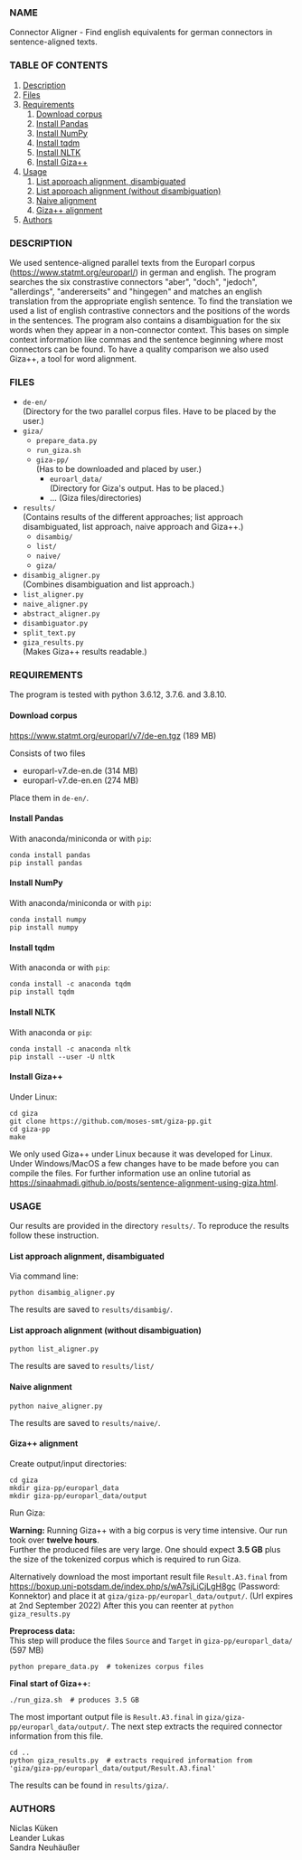 ### NAME
Connector Aligner - Find english equivalents for german connectors in sentence-aligned texts.

### TABLE OF CONTENTS
1. [ Description ](#description)  
2. [ Files ](#files)
3. [ Requirements ](#requirements)  
   1. [ Download corpus ](#download-corpus)
   2. [ Install Pandas ](#install-pandas)
   3. [ Install NumPy ](#install-numpy)
   4. [ Install tqdm ](#install-tqdm)
   5. [ Install NLTK ](#install-nltk)
   6. [ Install Giza++ ](#install-giza)
4. [ Usage ](#usage)  
   1. [ List approach alignment, disambiguated ](#list-approach-alignment-disambiguated)
   2. [ List approach alignment (without disambiguation) ](#list-approach-alignment-without-disambiguation)
   3. [ Naive alignment ](#naive-alignment)
   4. [ Giza++ alignment ](#giza-alignment)
5. [ Authors ](#authors)


### DESCRIPTION
We used sentence-aligned parallel texts from the Europarl corpus (https://www.statmt.org/europarl/) in german and english. The program searches the six constrastive connectors "aber", "doch", "jedoch", "allerdings", "andererseits" and "hingegen" and matches an english translation from the appropriate english sentence. To find the translation we used a list of english contrastive connectors and the positions of the words in the sentences. The program also contains a disambiguation for the six words when they appear in a non-connector context. This bases on simple context information like commas and the sentence beginning where most connectors can be found. To have a quality comparison we also used Giza++, a tool for word alignment.

### FILES

- `de-en/`  
  (Directory for the two parallel corpus files. Have to be placed by the user.)
- `giza/`
  - `prepare_data.py`
  - `run_giza.sh`
  - `giza-pp/`  
  (Has to be downloaded and placed by user.)
    - `euroarl_data/`  
    (Directory for Giza's output. Has to be placed.)
    - ... (Giza files/directories)
- `results/`  
(Contains results of the different approaches; list approach disambiguated, list approach, naive approach and Giza++.)
  - `disambig/`
  - `list/`
  - `naive/`
  - `giza/`
- `disambig_aligner.py`  
  (Combines disambiguation and list approach.)
- `list_aligner.py`  
- `naive_aligner.py`  
- `abstract_aligner.py`
- `disambiguator.py`
- `split_text.py`
- `giza_results.py`  
  (Makes Giza++ results readable.)

### REQUIREMENTS
The program is tested with python  3.6.12, 3.7.6. and 3.8.10.


#### Download corpus
https://www.statmt.org/europarl/v7/de-en.tgz (189 MB)

Consists of two files
- europarl-v7.de-en.de (314 MB)
- europarl-v7.de-en.en (274 MB)

Place them in `de-en/`.

#### Install Pandas
With anaconda/miniconda or with `pip`:
```
conda install pandas
pip install pandas
```
#### Install NumPy
With anaconda/miniconda or with `pip`:
```
conda install numpy
pip install numpy
```

#### Install tqdm
With anaconda or with `pip`:
```
conda install -c anaconda tqdm
pip install tqdm
```

#### Install NLTK
With anaconda or `pip`:
```
conda install -c anaconda nltk
pip install --user -U nltk
```

#### Install Giza++
Under Linux:
```
cd giza
git clone https://github.com/moses-smt/giza-pp.git
cd giza-pp
make
```
We only used Giza++ under Linux because it was developed for Linux. Under Windows/MacOS a few changes have to be made before you can compile the files. For further information use an online tutorial as https://sinaahmadi.github.io/posts/sentence-alignment-using-giza.html.

### USAGE

Our results are provided in the directory `results/`. To reproduce the results follow these instruction.

#### List approach alignment, disambiguated
Via command line:
```
python disambig_aligner.py
```
The results are saved to `results/disambig/`.

#### List approach alignment (without disambiguation)
```
python list_aligner.py
```
The results are saved to `results/list/`

#### Naive alignment
```
python naive_aligner.py
```
The results are saved to `results/naive/`.

#### Giza++ alignment

Create output/input directories:
```
cd giza
mkdir giza-pp/europarl_data
mkdir giza-pp/europarl_data/output
```
Run Giza:

**Warning:** Running Giza++ with a big corpus is very time intensive. Our run took over **twelve hours**.  
Further the produced files are very large. One should expect **3.5 GB** plus the size of the tokenized corpus which is required to run Giza.

Alternatively download the most important result file `Result.A3.final` from https://boxup.uni-potsdam.de/index.php/s/wA7sjLiCjLgH8gc (Password: Konnektor) and place it at `giza/giza-pp/europarl_data/output/`. (Url expires at 2nd September 2022)
After this you can reenter at `python giza_results.py`

**Preprocess data:**  
This step will produce the files `Source` and `Target` in `giza-pp/europarl_data/` (597 MB)
```
python prepare_data.py  # tokenizes corpus files
```
**Final start of Giza++:**
```
./run_giza.sh  # produces 3.5 GB
```
The most important output file is `Result.A3.final` in `giza/giza-pp/europarl_data/output/`. The next step extracts the required connector information from this file.
```
cd ..
python giza_results.py  # extracts required information from 'giza/giza-pp/europarl_data/output/Result.A3.final'
```
The results can be found in `results/giza/`.


### AUTHORS
Niclas Küken  
Leander Lukas  
Sandra Neuhäußer
